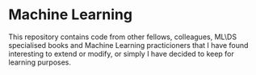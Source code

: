 # Machine Learning

This repository contains code from other fellows, colleagues, ML\DS specialised books and Machine Learning practicioners that I have found interesting to extend or modify, or simply I have decided to keep for learning purposes.
